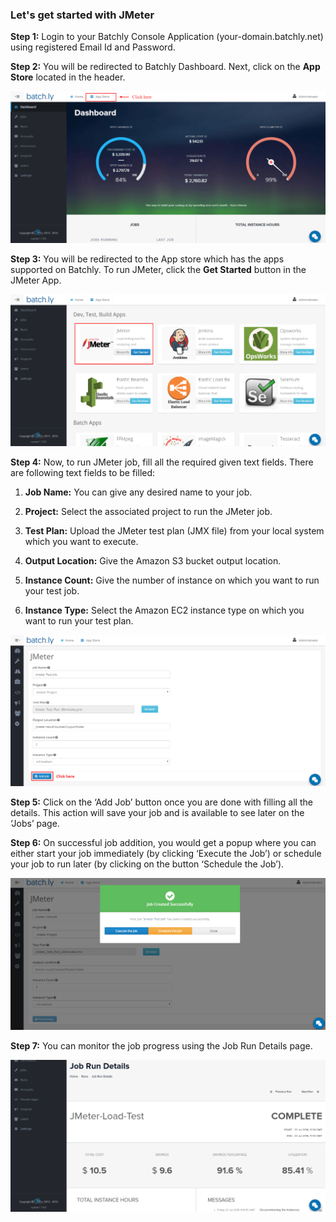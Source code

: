 ### Let's get started with JMeter

**Step 1:**  Login to your Batchly Console Application (your-domain.batchly.net) using registered Email Id and Password.

**Step 2:** You will be redirected to Batchly Dashboard. Next, click on the **App Store** located in the header.

![jmeter](../img/jmeter1.png)

**Step 3:** You will be redirected to the App store which has the apps supported on Batchly. To run JMeter, click the **Get Started** button in the JMeter App.

![jmeter](../img/jmeter2.png)

**Step 4:** Now, to run JMeter job, fill all the required given text fields. There are following text fields to be filled: 

1. **Job Name:** You can give any desired name to your job.

2. **Project:** Select the associated project to run the JMeter job.

3. **Test Plan:** Upload the JMeter test plan (JMX file) from your local system which you want to execute.

4. **Output Location:** Give the Amazon S3 bucket output location.

5. **Instance Count:** Give the number of instance on which you want to run your test job.

6. **Instance Type:** Select the Amazon EC2 instance type on which you want to run your test plan.

![jmeter](../img/jmeter3.png)

**Step 5:** Click on the ‘Add Job’ button once you are done with filling all the details. This action will save your job and is available to see later on the ‘Jobs’ page.

**Step 6:** On successful job addition, you would get a popup where you can either start your job immediately (by clicking ‘Execute the Job’) or schedule your job to run later (by clicking on the button ‘Schedule the Job’).

![jmeter](../img/jmeter4.png)

**Step 7:** You can monitor the job progress using the Job Run Details page.

![jmeter](../img/jmeter5.png)

